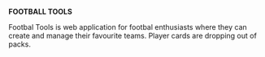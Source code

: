 **FOOTBALL TOOLS**

Footbal Tools is web application for footbal enthusiasts where they can create and manage their favourite teams. Player cards are dropping out of packs.